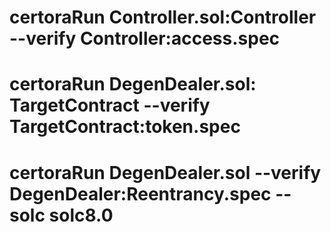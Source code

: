  # certoraRun  Controller.sol:Controller --verify  Controller:access.spec 

 # certoraRun DegenDealer.sol: TargetContract --verify TargetContract:token.spec

 # certoraRun DegenDealer.sol --verify  DegenDealer:Reentrancy.spec   --solc solc8.0
